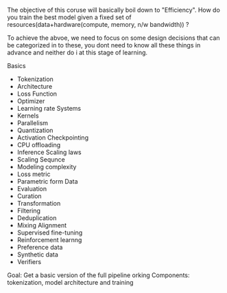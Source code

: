 The objective of this coruse will basically boil down to "Efficiency".
How do you train the best model given a fixed set of resources(data+hardware(compute, memory, n/w bandwidth)) ?

To achieve the abvoe, we need to focus on some design decisions that can be categorized in to these, you dont need to know all these things in advance and neither do i at this stage of learning.

Basics
  - Tokenization
  - Architecture
  - Loss Function
  - Optimizer
  - Learning rate
Systems
  - Kernels
  - Parallelism
  - Quantization
  - Activation Checkpointing
  - CPU offloading
  - Inference
Scaling laws
  - Scaling Sequnce
  - Modeling complexity
  - Loss metric
  - Parametric form
Data
  - Evaluation
  - Curation
  - Transformation
  - Filtering
  - Deduplication
  - Mixing
Alignment
  - Supervised fine-tuning
  - Reinforcement learnng
  - Preference data
  - Synthetic data
  - Verifiers

Goal: Get a basic version of the full pipeline orking
Components: tokenization, model architecture and training

